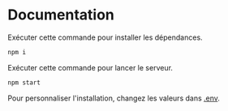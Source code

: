 # Documentation

Exécuter cette commande pour installer les dépendances.
```bash
npm i
```

Exécuter cette commande pour lancer le serveur.
```bash
npm start
```

Pour personnaliser l'installation, changez les valeurs dans [.env](.env).